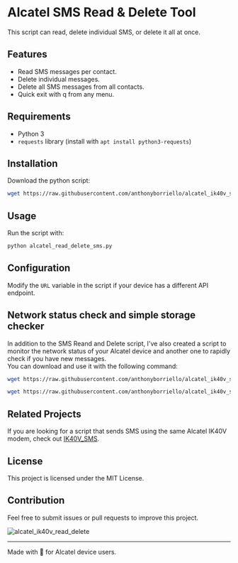 # Alcatel SMS Read & Delete Tool
This script can read, delete individual SMS, or delete it all at once.

## Features
- Read SMS messages per contact.
- Delete individual messages.
- Delete all SMS messages from all contacts.
- Quick exit with q from any menu.

## Requirements
- Python 3
- `requests` library (install with `apt install python3-requests`)

## Installation
Download the python script:
```sh
wget https://raw.githubusercontent.com/anthonyborriello/alcatel_ik40v_script/main/alcatel_read_delete_sms.py
```

## Usage
Run the script with:
```sh
python alcatel_read_delete_sms.py
```

## Configuration
Modify the `URL` variable in the script if your device has a different API endpoint.

## Network status check and simple storage checker
In addition to the SMS Reand and Delete script, I've also created a script to monitor the network status of your Alcatel device and another one to rapidly check if you have new messages.  
You can download and use it with the following command:
```sh
wget https://raw.githubusercontent.com/anthonyborriello/alcatel_ik40v_script/main/alcatel_network_check.py
```
```sh
wget https://raw.githubusercontent.com/anthonyborriello/alcatel_ik40v_script/main/alcatel_sms_checker.py
```

## Related Projects
If you are looking for a script that sends SMS using the same Alcatel IK40V modem, check out [IK40V_SMS](https://github.com/rmappleby/IK40V_SMS).

## License
This project is licensed under the MIT License.

## Contribution
Feel free to submit issues or pull requests to improve this project.

![alcatel_ik40v_read_delete](https://github.com/user-attachments/assets/4480953c-98f9-4ab0-ac68-20acdb83591e)

---

Made with 💪 for Alcatel device users.
